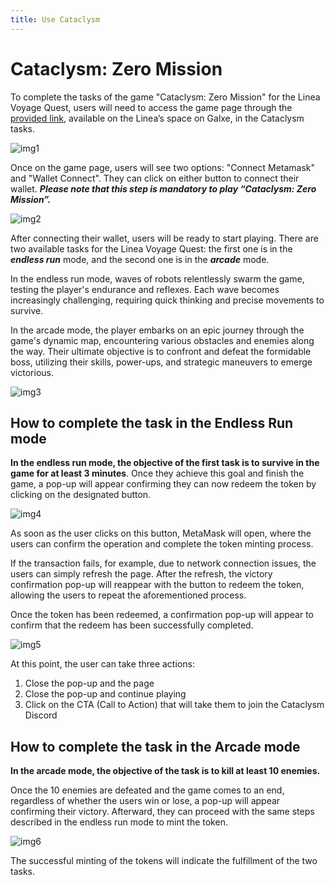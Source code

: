 ```yaml
---
title: Use Cataclysm
---
```


# Cataclysm: Zero Mission

To complete the tasks of the game "Cataclysm: Zero Mission" for the Linea Voyage Quest, users will need to access the game page through the [provided link](https://cataclysm-game.com/zero-mission), available on the Linea’s space on Galxe, in the Cataclysm tasks.

![img1](/img/quests/cataclysm/connect-wallet.png)

Once on the game page, users will see two options: "Connect Metamask" and "Wallet Connect". They can click on either button to connect their wallet. **_Please note that this step is mandatory to play “Cataclysm: Zero Mission”._**

![img2](/img/quests/cataclysm/start-game.png)

After connecting their wallet, users will be ready to start playing. There are two available tasks for the Linea Voyage Quest: the first one is in the **_endless run_** mode, and the second one is in the **_arcade_** mode.

In the endless run mode, waves of robots relentlessly swarm the game, testing the player's endurance and reflexes. Each wave becomes increasingly challenging, requiring quick thinking and precise movements to survive.

In the arcade mode, the player embarks on an epic journey through the game's dynamic map, encountering various obstacles and enemies along the way. Their ultimate objective is to confront and defeat the formidable boss, utilizing their skills, power-ups, and strategic maneuvers to emerge victorious.

![img3](/img/quests/cataclysm/choose_player.png)

## How to complete the task in the Endless Run mode

**In the endless run mode, the objective of the first task is to survive in the game for at least 3 minutes**. Once they achieve this goal and finish the game, a pop-up will appear confirming they can now redeem the token by clicking on the designated button.

![img4](/img/quests/cataclysm/endless-quest.png)

As soon as the user clicks on this button, MetaMask will open, where the users can confirm the operation and complete the token minting process.

If the transaction fails, for example, due to network connection issues, the users can simply refresh the page. After the refresh, the victory confirmation pop-up will reappear with the button to redeem the token, allowing the users to repeat the aforementioned process.

Once the token has been redeemed, a confirmation pop-up will appear to confirm that the redeem has been successfully completed.

![img5](/img/quests/cataclysm/redeem-complete.png)

At this point, the user can take three actions:

1. Close the pop-up and the page
2. Close the pop-up and continue playing
3. Click on the CTA (Call to Action) that will take them to join the Cataclysm Discord

## How to complete the task in the Arcade mode

**In the arcade mode, the objective of the task is to kill at least 10 enemies.**

Once the 10 enemies are defeated and the game comes to an end, regardless of whether the users win or lose, a pop-up will appear confirming their victory. Afterward, they can proceed with the same steps described in the endless run mode to mint the token.

![img6](/img/quests/cataclysm/aracade-quest.png)

The successful minting of the tokens will indicate the fulfillment of the two tasks.
